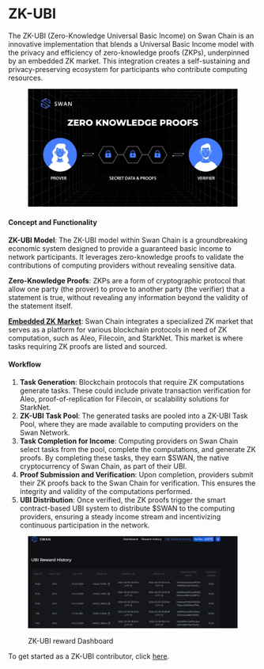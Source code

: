 # ZK-UBI

The ZK-UBI (Zero-Knowledge Universal Basic Income) on Swan Chain is an innovative implementation that blends a Universal Basic Income model with the privacy and efficiency of zero-knowledge proofs (ZKPs), underpinned by an embedded ZK market. This integration creates a self-sustaining and privacy-preserving ecosystem for participants who contribute computing resources.

<figure><img src="../../../../.gitbook/assets/image (1) (1) (1) (1).png" alt=""><figcaption></figcaption></figure>

#### Concept and Functionality

**ZK-UBI Model**: The ZK-UBI model within Swan Chain is a groundbreaking economic system designed to provide a guaranteed basic income to network participants. It leverages zero-knowledge proofs to validate the contributions of computing providers without revealing sensitive data.

**Zero-Knowledge Proofs**: ZKPs are a form of cryptographic protocol that allow one party (the prover) to prove to another party (the verifier) that a statement is true, without revealing any information beyond the validity of the statement itself.

[**Embedded ZK Market**](../../market-provider/indexing-and-caching-marketplace.md): Swan Chain integrates a specialized ZK market that serves as a platform for various blockchain protocols in need of ZK computation, such as Aleo, Filecoin, and StarkNet. This market is where tasks requiring ZK proofs are listed and sourced.

#### Workflow

1. **Task Generation**: Blockchain protocols that require ZK computations generate tasks. These could include private transaction verification for Aleo, proof-of-replication for Filecoin, or scalability solutions for StarkNet.
2. **ZK-UBI Task Pool**: The generated tasks are pooled into a ZK-UBI Task Pool, where they are made available to computing providers on the Swan Network.
3. **Task Completion for Income**: Computing providers on Swan Chain select tasks from the pool, complete the computations, and generate ZK proofs. By completing these tasks, they earn $SWAN, the native cryptocurrency of Swan Chain, as part of their UBI.
4. **Proof Submission and Verification**: Upon completion, providers submit their ZK proofs back to the Swan Chain for verification. This ensures the integrity and validity of the computations performed.
5. **UBI Distribution**: Once verified, the ZK proofs trigger the smart contract-based UBI system to distribute $SWAN to the computing providers, ensuring a steady income stream and incentivizing continuous participation in the network.

<figure><img src="../../../../.gitbook/assets/image (158) (1).png" alt=""><figcaption><p> ZK-UBI reward Dashboard</p></figcaption></figure>

To get started as a ZK-UBI contributor, click [here](../../../../development-resource/contribute-zk-ubi-task/).&#x20;
